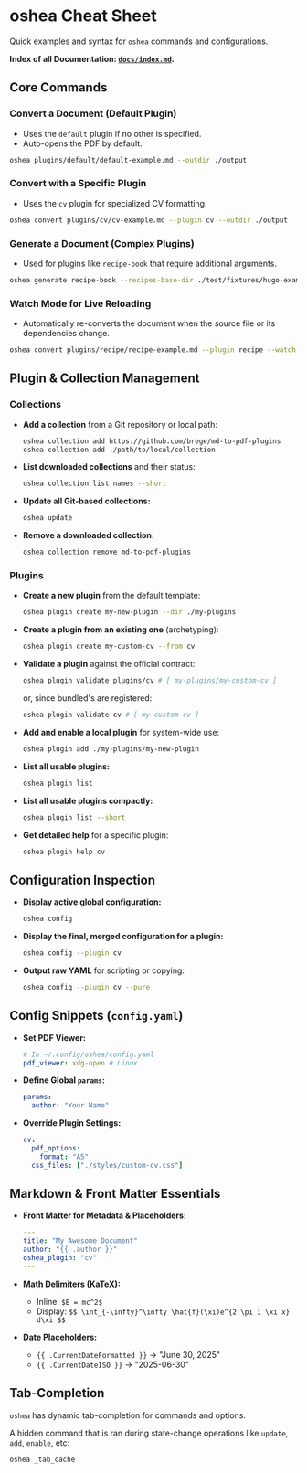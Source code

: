 # oshea Cheat Sheet

Quick examples and syntax for `oshea` commands and configurations.

**Index of all Documentation: [`docs/index.md`](../index.md).**

## Core Commands

### Convert a Document (Default Plugin)

* Uses the `default` plugin if no other is specified.
* Auto-opens the PDF by default.

```bash
oshea plugins/default/default-example.md --outdir ./output
```

### Convert with a Specific Plugin

  * Uses the `cv` plugin for specialized CV formatting.

```bash
oshea convert plugins/cv/cv-example.md --plugin cv --outdir ./output
```

### Generate a Document (Complex Plugins)

  * Used for plugins like `recipe-book` that require additional arguments.

```bash
oshea generate recipe-book --recipes-base-dir ./test/fixtures/hugo-example --outdir ./output
```

### Watch Mode for Live Reloading

  * Automatically re-converts the document when the source file or its dependencies change.

```bash
oshea convert plugins/recipe/recipe-example.md --plugin recipe --watch
```

## Plugin & Collection Management

### Collections

  * **Add a collection** from a Git repository or local path:
    ```bash
    oshea collection add https://github.com/brege/md-to-pdf-plugins
    oshea collection add ./path/to/local/collection
    ```
  * **List downloaded collections** and their status:
    ```bash
    oshea collection list names --short
    ```
  * **Update all Git-based collections:**
    ```bash
    oshea update
    ```
  * **Remove a downloaded collection:**
    ```bash
    oshea collection remove md-to-pdf-plugins
    ```

### Plugins

  * **Create a new plugin** from the default template:
    ```bash
    oshea plugin create my-new-plugin --dir ./my-plugins
    ```
  * **Create a plugin from an existing one** (archetyping):
    ```bash
    oshea plugin create my-custom-cv --from cv
    ```
  * **Validate a plugin** against the official contract:
    ```bash
    oshea plugin validate plugins/cv # [ my-plugins/my-custom-cv ]
    ```
    or, since bundled's are registered:
    ```bash
    oshea plugin validate cv # [ my-custom-cv ]
    ```
  * **Add and enable a local plugin** for system-wide use:
    ```bash
    oshea plugin add ./my-plugins/my-new-plugin
    ```
  * **List all usable plugins:**
    ```bash
    oshea plugin list
    ```
  * **List all usable plugins compactly:**
    ```bash
    oshea plugin list --short
    ```
  * **Get detailed help** for a specific plugin:
    ```bash
    oshea plugin help cv
    ```

## Configuration Inspection

  * **Display active global configuration:**
    ```bash
    oshea config
    ```
  * **Display the final, merged configuration for a plugin:**
    ```bash
    oshea config --plugin cv
    ```
  * **Output raw YAML** for scripting or copying:
    ```bash
    oshea config --plugin cv --pure
    ```

## Config Snippets (`config.yaml`)

  * **Set PDF Viewer:**
    ```yaml
    # In ~/.config/oshea/config.yaml
    pdf_viewer: xdg-open # Linux
    ```
  * **Define Global `params`:**
    ```yaml
    params:
      author: "Your Name"
    ```
  * **Override Plugin Settings:**
    ```yaml
    cv:
      pdf_options:
        format: "A5"
      css_files: ["./styles/custom-cv.css"]
    ```

## Markdown & Front Matter Essentials

  * **Front Matter for Metadata & Placeholders:**
    ```yaml
    ---
    title: "My Awesome Document"
    author: "{{ .author }}"
    oshea_plugin: "cv"
    ---
    ```
  * **Math Delimiters (KaTeX):**
      * Inline: `$E = mc^2$`
      * Display: `$$ \int_{-\infty}^\infty \hat{f}(\xi)e^{2 \pi i \xi x} d\xi $$`
  
  * **Date Placeholders:**
      * `{{ .CurrentDateFormatted }}` -\> "June 30, 2025"
      * `{{ .CurrentDateISO }}` -\> "2025-06-30"

## Tab-Completion

`oshea` has dynamic tab-completion for commands and options.

A hidden command that is ran during state-change operations like `update`, `add`, `enable`, etc:

```bash
oshea _tab_cache
```

